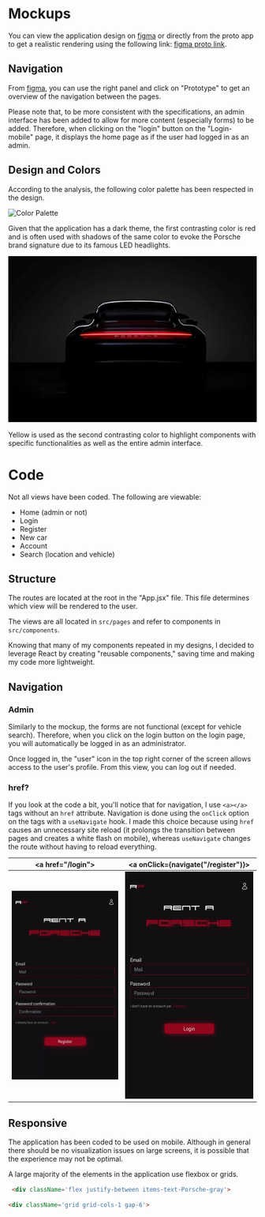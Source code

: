 # Mockups

You can view the application design on [figma](https://www.figma.com/file/P0TBPjOzcI4tStCMmu7rLL/Rent-a-Porsche?type=design&node-id=0-1&mode=design&t=H5ye6W0xJBUDFohK-0) or directly from the proto app to get a realistic rendering using the following link: [figma proto link](https://www.figma.com/proto/P0TBPjOzcI4tStCMmu7rLL/Rent-a-Porsche?type=design&node-id=1-3&t=5efIahimiUDIUmzj-0&scaling=scale-down&page-id=0%3A1).

## Navigation

From [figma](https://www.figma.com/file/P0TBPjOzcI4tStCMmu7rLL/Rent-a-Porsche?type=design&node-id=0-1&mode=design&t=H5ye6W0xJBUDFohK-0), you can use the right panel and click on "Prototype" to get an overview of the navigation between the pages.

Please note that, to be more consistent with the specifications, an admin interface has been added to allow for more content (especially forms) to be added. Therefore, when clicking on the "login" button on the "Login-mobile" page, it displays the home page as if the user had logged in as an admin.

## Design and Colors

According to the analysis, the following color palette has been respected in the design.

![Color Palette](https://coolors.co/000000-a3acb3-f4f4f4-9d0620-f8cd02)

Given that the application has a dark theme, the first contrasting color is red and is often used with shadows of the same color to evoke the Porsche brand signature due to its famous LED headlights.

![LED Image](./images/led.jpg)

Yellow is used as the second contrasting color to highlight components with specific functionalities as well as the entire admin interface.

# Code

Not all views have been coded. The following are viewable:

- Home (admin or not)
- Login
- Register
- New car
- Account
- Search (location and vehicle)

## Structure

The routes are located at the root in the "App.jsx" file. This file determines which view will be rendered to the user.

The views are all located in `src/pages` and refer to components in `src/components`.

Knowing that many of my components repeated in my designs, I decided to leverage React by creating "reusable components," saving time and making my code more lightweight.

## Navigation

### Admin

Similarly to the mockup, the forms are not functional (except for vehicle search). Therefore, when you click on the login button on the login page, you will automatically be logged in as an administrator.

Once logged in, the "user" icon in the top right corner of the screen allows access to the user's profile. From this view, you can log out if needed.

### href?

If you look at the code a bit, you'll notice that for navigation, I use `<a></a>` tags without an `href` attribute. Navigation is done using the `onClick` option on the tags with a `useNavigate` hook. I made this choice because using `href` causes an unnecessary site reload (it prolongs the transition between pages and creates a white flash on mobile), whereas `useNavigate` changes the route without having to reload everything.

\<a href="/login">|\<a onClick={navigate("/register")}>
:-------------------------:|:-------------------------:
![href](./images/href.gif) |![href](./images/onClick.gif)


## Responsive

The application has been coded to be used on mobile. Although in general there should be no visualization issues on large screens, it is possible that the experience may not be optimal.

A large majority of the elements in the application use flexbox or grids.

```html
 <div className='flex justify-between items-text-Porsche-gray'>
```
```html
<div className='grid grid-cols-1 gap-6'>
```